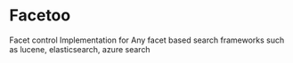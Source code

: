 # Facetoo
Facet control Implementation for Any facet based search frameworks such as lucene, elasticsearch, azure search
